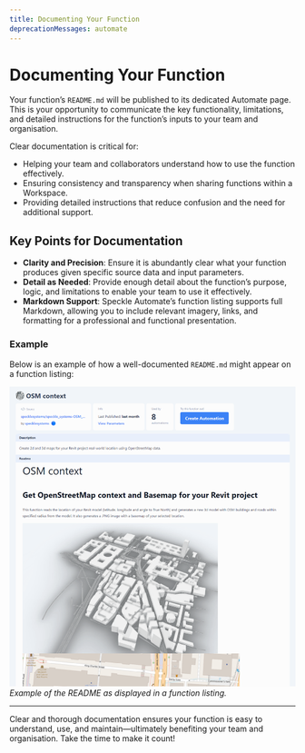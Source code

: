 ```yaml
---
title: Documenting Your Function
deprecationMessages: automate
---
```


<Banner />

# Documenting Your Function

Your function’s `README.md` will be published to its dedicated Automate page. This is your opportunity to communicate the key functionality, limitations, and detailed instructions for the function’s inputs to your team and organisation.

Clear documentation is critical for:

- Helping your team and collaborators understand how to use the function effectively.
- Ensuring consistency and transparency when sharing functions within a Workspace.
- Providing detailed instructions that reduce confusion and the need for additional support.

## Key Points for Documentation

- **Clarity and Precision**: Ensure it is abundantly clear what your function produces given specific source data and input parameters.
- **Detail as Needed**: Provide enough detail about the function’s purpose, logic, and limitations to enable your team to use it effectively.
- **Markdown Support**: Speckle Automate’s function listing supports full Markdown, allowing you to include relevant imagery, links, and formatting for a professional and functional presentation.

### Example

Below is an example of how a well-documented `README.md` might appear on a function listing:

![Example of the Readme as displayed in a function listing.](/automate/img/readme.png)  
*Example of the README as displayed in a function listing.*

---

Clear and thorough documentation ensures your function is easy to understand, use, and maintain—ultimately benefiting your team and organisation. Take the time to make it count!
